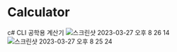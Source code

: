 # Calculator

c# CLI 공학용 계산기
![스크린샷 2023-03-27 오후 8 26 14](https://user-images.githubusercontent.com/101074004/227929915-54de8099-916e-4c97-b00b-676d24e85d21.png)
![스크린샷 2023-03-27 오후 8 25 24](https://user-images.githubusercontent.com/101074004/227929930-969d93a9-ec66-4eca-ba95-2fa6d842781a.png)
